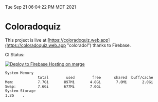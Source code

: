 Tue Sep 21 06:04:22 PM MDT 2021

# Coloradoquiz


This project is live at [https://coloradoquiz.web.app](https://coloradoquiz.web.app "colorado!") thanks to Firebase.

CI Status: 

[![Deploy to Firebase Hosting on merge](https://github.com/teamkushal/coloradoquiz/actions/workflows/firebase-hosting-merge.yml/badge.svg)](https://github.com/teamkushal/coloradoquiz/actions/workflows/firebase-hosting-merge.yml)

```bash
System Memory
               total        used        free      shared  buff/cache   available
Mem:           7.7Gi       897Mi       4.8Gi       7.0Mi       2.0Gi       6.5Gi
Swap:          7.6Gi       677Mi       7.0Gi
System Storage
1.2G	.
```
```bash
